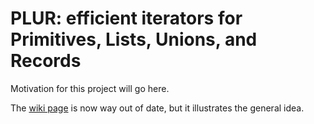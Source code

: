 # PLUR: efficient iterators for Primitives, Lists, Unions, and Records

Motivation for this project will go here.

The [wiki page](https://github.com/diana-hep/shredtypes/wiki/Basic-use) is now way out of date, but it illustrates the general idea.
